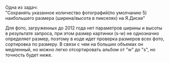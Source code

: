 Одна из задач:   
"Сохранять указанное количество фотографий(по умолчанию 5) наибольшего размера (ширина/высота в пикселях) на Я.Диске"

Для фото, загруженных до 2012 года нет параметров ширины и высоты в результате запроса, при этом размер картинки (s-w) не однозначно определяет размер, поэтому в коде идет проверка размеров всех фото, сортировка по размеру. В связи с чем на больших объемах он медленный, но можно легко отсортировать альбом от "w" до "s", но точность будет ниже.
